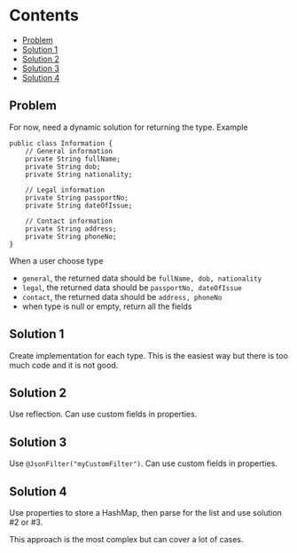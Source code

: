 # Contents
- [Problem](problem)
- [Solution 1](solution-1)
- [Solution 2](solution-2)
- [Solution 3](solution-3)
- [Solution 4](solution-4)

## Problem

For now, need a dynamic solution for returning the type. Example

```
public class Information {
	// General information
	private String fullName;
	private String dob;
	private String nationality;
	
	// Legal information
	private String passportNo;
	private String dateOfIssue;
	
	// Contact information
	private String address;
	private String phoneNo;
}
```

When a user choose type
- `general`, the returned data should be `fullName, dob, nationality`
- `legal`, the returned data should be `passportNo, dateOfIssue`
- `contact`, the returned data should be `address, phoneNo`
- when type is null or empty, return all the fields

## Solution 1

Create implementation for each type. This is the easiest way but there is too much code and it is not good.

## Solution 2

Use reflection. Can use custom fields in properties.

## Solution 3

Use `@JsonFilter("myCustomFilter")`. Can use custom fields in properties.

## Solution 4

Use properties to store a HashMap, then parse for the list and use solution #2 or #3.

This approach is the most complex but can cover a lot of cases.